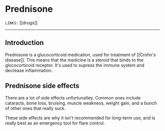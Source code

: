 # Prednisone
`LINKS:` [[drugs]]

---
## Introduction
Prednisone is a glucocorticoid medication, used for treatment of [[Crohn's disease]]. This means that the medicine is a steroid that binds to the glococorticoid receptor. It's used to supress the immune system and decrease inflammation. 

## Prednisone side effects
There are a lot of side effects unfortunatley. Common ones include cataracts, bone loss, bruising, muscle weakness, weight gain, and a bunch of other ones that really suck. 

These side effects are why it isn't recommended for long-term use, and is really best as an emergency tool for flare control. 
